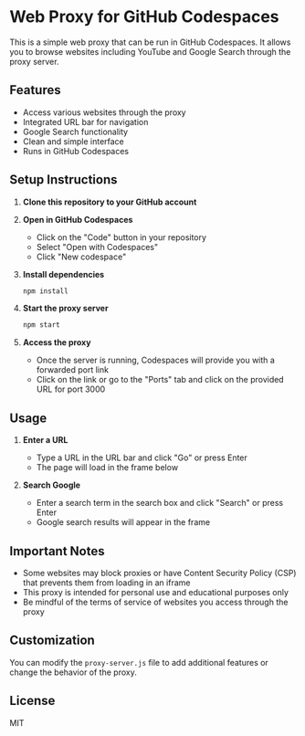 # Web Proxy for GitHub Codespaces

This is a simple web proxy that can be run in GitHub Codespaces. It allows you to browse websites including YouTube and Google Search through the proxy server.

## Features

- Access various websites through the proxy
- Integrated URL bar for navigation
- Google Search functionality
- Clean and simple interface
- Runs in GitHub Codespaces

## Setup Instructions

1. **Clone this repository to your GitHub account**

2. **Open in GitHub Codespaces**
   - Click on the "Code" button in your repository
   - Select "Open with Codespaces"
   - Click "New codespace"

3. **Install dependencies**
   ```bash
   npm install
   ```

4. **Start the proxy server**
   ```bash
   npm start
   ```

5. **Access the proxy**
   - Once the server is running, Codespaces will provide you with a forwarded port link
   - Click on the link or go to the "Ports" tab and click on the provided URL for port 3000

## Usage

1. **Enter a URL**
   - Type a URL in the URL bar and click "Go" or press Enter
   - The page will load in the frame below

2. **Search Google**
   - Enter a search term in the search box and click "Search" or press Enter
   - Google search results will appear in the frame

## Important Notes

- Some websites may block proxies or have Content Security Policy (CSP) that prevents them from loading in an iframe
- This proxy is intended for personal use and educational purposes only
- Be mindful of the terms of service of websites you access through the proxy

## Customization

You can modify the `proxy-server.js` file to add additional features or change the behavior of the proxy.

## License

MIT
